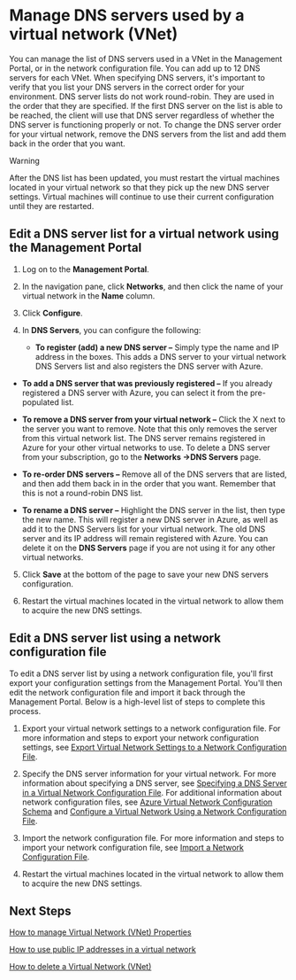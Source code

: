 <properties 
   pageTitle="Manage DNS servers used by a virtual network (VNet)"
   description="Learn how to add and remove DNS servers in a virtual network (vnet)"
   services="virtual-network"
   documentationCenter="na"
   authors="telmosampaio"
   manager="carmonm"
   editor="tysonn" />

<tags 
   ms.service="virtual-network"
   ms.devlang="na"
   ms.topic="article"
   ms.tgt_pltfrm="na"
   ms.workload="infrastructure-services"
   ms.date="12/11/2015"
   ms.author="telmos" />

# Manage DNS servers used by a virtual network (VNet)
You can manage the list of DNS servers used in a VNet in the Management Portal, or in the network configuration file. You can add up to 12 DNS servers for each VNet. When specifying DNS servers, it's important to verify that you list your DNS servers in the correct order for your environment. DNS server lists do not work round-robin. They are used in the order that they are specified. If the first DNS server on the list is able to be reached, the client will use that DNS server regardless of whether the DNS server is functioning properly or not. To change the DNS server order for your virtual network, remove the DNS servers from the list and add them back in the order that you want.

> [!WARNING]
> After the DNS list has been updated, you must restart the virtual machines located in your virtual network so that they pick up the new DNS server settings. Virtual machines will continue to use their current configuration until they are restarted.
> 
> 
## Edit a DNS server list for a virtual network using the Management Portal
1. Log on to the **Management Portal**.

2. In the navigation pane, click **Networks**, and then click the name of your virtual network in the **Name** column.

3. Click **Configure**.

4. In **DNS Servers**, you can configure the following:

   * **To register (add) a new DNS server –** Simply type the name and IP address in the boxes. This adds a DNS server to your virtual network DNS Servers list and also registers the DNS server with Azure.

* **To add a DNS server that was previously registered –** If you already registered a DNS server with Azure, you can select it from the pre-populated list.

* **To remove a DNS server from your virtual network –** Click the X next to the server you want to remove. Note that this only removes the server from this virtual network list. The DNS server remains registered in Azure for your other virtual networks to use. To delete a DNS server from your subscription, go to the **Networks ->DNS Servers** page.

* **To re-order DNS servers –** Remove all of the DNS servers that are listed, and then add them back in in the order that you want. Remember that this is not a round-robin DNS list.

* **To rename a DNS server –** Highlight the DNS server in the list, then type the new name. This will register a new DNS server in Azure, as well as add it to the DNS Servers list for your virtual network. The old DNS server and its IP address will remain registered with Azure. You can delete it on the **DNS Servers** page if you are not using it for any other virtual networks.


5. Click **Save** at the bottom of the page to save your new DNS servers configuration.

6. Restart the virtual machines located in the virtual network to allow them to acquire the new DNS settings.


## Edit a DNS server list using a network configuration file
To edit a DNS server list by using a network configuration file, you'll first export your configuration settings from the Management Portal. You'll then edit the network configuration file and import it back through the Management Portal. Below is a high-level list of steps to complete this process.

1. Export your virtual network settings to a network configuration file. For more information and steps to export your network configuration settings, see [Export Virtual Network Settings to a Network Configuration File](virtual-networks-using-network-configuration-file.md).

2. Specify the DNS server information for your virtual network. For more information about specifying a DNS server, see [Specifying a DNS Server in a Virtual Network Configuration File](virtual-networks-specifying-a-dns-settings-in-a-virtual-network-configuration-file.md). For additional information about network configuration files, see [Azure Virtual Network Configuration Schema](https://msdn.microsoft.com/library/azure/jj157100.aspx) and [Configure a Virtual Network Using a Network Configuration File](virtual-networks-using-network-configuration-file.md).

3. Import the network configuration file. For more information and steps to import your network configuration file, see [Import a Network Configuration File](virtual-networks-using-network-configuration-file.md).

4. Restart the virtual machines located in the virtual network to allow them to acquire the new DNS settings.


## Next Steps
[How to manage Virtual Network (VNet) Properties](../virtual-networks-settings.md)

[How to use public IP addresses in a virtual network](../virtual-networks-public-ip-within-vnet.md)

[How to delete a Virtual Network (VNet)](../virtual-networks-delete-vnet.md) 


